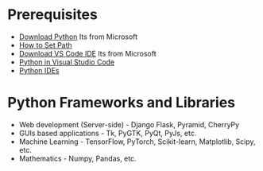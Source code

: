 # Prerequisites
* [Download Python](https://www.anaconda.com/products/individual#download-section) Its from Microsoft
* [How to Set Path](https://www.javatpoint.com/how-to-set-python-path)
* [Download VS Code IDE](https://code.visualstudio.com/#alt-downloads) Its from Microsoft
* [Python in Visual Studio Code](https://code.visualstudio.com/docs/languages/python)
* [Python IDEs](https://www.stxnext.com/blog/best-python-ides-code-editors/)
# Python Frameworks and Libraries
* Web development (Server-side) - Django Flask, Pyramid, CherryPy
* GUIs based applications - Tk, PyGTK, PyQt, PyJs, etc.
* Machine Learning - TensorFlow, PyTorch, Scikit-learn, Matplotlib, Scipy, etc.
* Mathematics - Numpy, Pandas, etc.
